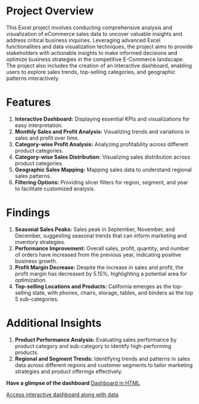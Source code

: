 # Project Overview

This Excel project involves conducting comprehensive analysis and visualization of eCommerce sales data to uncover valuable insights and address critical business inquiries. Leveraging advanced Excel functionalities and data visualization techniques, the project aims to provide stakeholders with actionable insights to make informed decisions and optimize business strategies in the competitive E-Commerce landscape. The project also includes the creation of an interactive dashboard, enabling users to explore sales trends, top-selling categories, and geographic patterns interactively.


        
# Features

1. **Interactive Dashboard:** Displaying essential KPIs and visualizations for easy interpretation.
2. **Monthly Sales and Profit Analysis:** Visualizing trends and variations in sales and profit over time.
3. **Category-wise Profit Analysis:** Analyzing profitability across different product categories.
4. **Category-wise Sales Distribution:** Visualizing sales distribution across product categories.
5. **Geographic Sales Mapping:** Mapping sales data to understand regional sales patterns.
6. **Filtering Options:** Providing slicer filters for region, segment, and year to facilitate customized analysis.


# Findings

1. **Seasonal Sales Peaks:** Sales peak in September, November, and December, suggesting seasonal trends that can inform marketing and inventory strategies.
2. **Performance Improvement:** Overall sales, profit, quantity, and number of orders have increased from the previous year, indicating positive business growth.
3. **Profit Margin Decrease:** Despite the increase in sales and profit, the profit margin has decreased by 5.15%, highlighting a potential area for optimization.
4. **Top-selling Locations and Products:** California emerges as the top-selling state, with phones, chairs, storage, tables, and binders as the top 5 sub-categories.



# Additional Insights

1. **Product Performance Analysis:** Evaluating sales performance by product category and sub-category to identify high-performing products.
2. **Regional and Segment Trends:** Identifying trends and patterns in sales data across different regions and customer segments to tailor marketing strategies and product offerings effectively.



**Have a glimpse of the dashboard**
[Dashboard in HTML](file:///C:/Users/ACER/Downloads/Ecommerce%20Sales%20Analysis.htm)

[Access interactive dashboard along with data](https://github.com/KritikaParasharDA/E-Commerce_Sales_Analysis/blob/main/Ecommerce%20Sales%20Analysis.xlsx)
